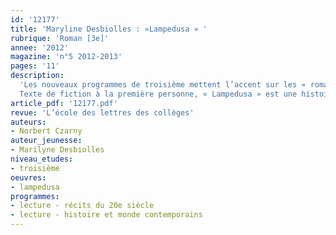 ```yaml
---
id: '12177'
title: 'Maryline Desbiolles : «Lampedusa » '
rubrique: 'Roman [3e]'
annee: '2012'
magazine: 'n°5 2012-2013'
pages: '11'
description: 
  'Les nouveaux programmes de troisième mettent l’accent sur les « romans et nouvelles des XXe et 21e siècles porteurs d’un regard sur l’histoire et le monde contemporains ». Et l’une des façons d’aborder cette thématique peut être de lire un récit d’enfance ou évoquant l’enfance.
  Texte de fiction à la première personne, « Lampedusa » est une histoire de rencontres, une forme de récit initiatique dans lequel le nom de l’île sicilienne, île de rêve en bien des sens, prend une place particulière. Mais ce récit est aussi une sorte de douce dérive poétique qui appelle une lecture différente. « Lampedusa » est un texte très court, qui se lit lentement, invite à la rêverie et à l’écriture.'
article_pdf: '12177.pdf'
revue: 'L’école des lettres des collèges'
auteurs:
- Norbert Czarny
auteur_jeunesse:
- Marilyne Desbiolles
niveau_etudes:
- troisième
oeuvres:
- lampedusa
programmes:
- lecture - récits du 20e siècle
- lecture - histoire et monde contemporains
---
```

